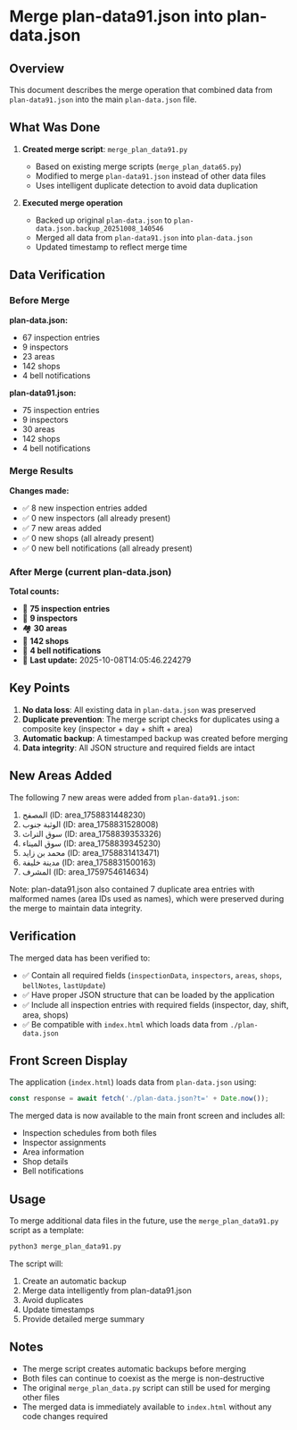 # Merge plan-data91.json into plan-data.json

## Overview
This document describes the merge operation that combined data from `plan-data91.json` into the main `plan-data.json` file.

## What Was Done

1. **Created merge script**: `merge_plan_data91.py`
   - Based on existing merge scripts (`merge_plan_data65.py`)
   - Modified to merge `plan-data91.json` instead of other data files
   - Uses intelligent duplicate detection to avoid data duplication

2. **Executed merge operation**
   - Backed up original `plan-data.json` to `plan-data.json.backup_20251008_140546`
   - Merged all data from `plan-data91.json` into `plan-data.json`
   - Updated timestamp to reflect merge time

## Data Verification

### Before Merge

**plan-data.json:**
- 67 inspection entries
- 9 inspectors
- 23 areas
- 142 shops
- 4 bell notifications

**plan-data91.json:**
- 75 inspection entries
- 9 inspectors
- 30 areas
- 142 shops
- 4 bell notifications

### Merge Results

**Changes made:**
- ✅ 8 new inspection entries added
- ✅ 0 new inspectors (all already present)
- ✅ 7 new areas added
- ✅ 0 new shops (all already present)
- ✅ 0 new bell notifications (all already present)

### After Merge (current plan-data.json)

**Total counts:**
- 📝 **75 inspection entries**
- 👥 **9 inspectors**
- 🏘️  **30 areas**
- 🏪 **142 shops**
- 🔔 **4 bell notifications**
- 📅 **Last update:** 2025-10-08T14:05:46.224279

## Key Points

1. **No data loss**: All existing data in `plan-data.json` was preserved
2. **Duplicate prevention**: The merge script checks for duplicates using a composite key (inspector + day + shift + area)
3. **Automatic backup**: A timestamped backup was created before merging
4. **Data integrity**: All JSON structure and required fields are intact

## New Areas Added

The following 7 new areas were added from `plan-data91.json`:
1. المصفح (ID: area_1758831448230)
2. الوثبة جنوب (ID: area_1758831528008)
3. سوق التراث (ID: area_1758839353326)
4. سوق الميناء (ID: area_1758839345230)
5. محمد بن زايد (ID: area_1758831413471)
6. مدينة خليفة (ID: area_1758831500163)
7. المشرف (ID: area_1759754614634)

Note: plan-data91.json also contained 7 duplicate area entries with malformed names (area IDs used as names), which were preserved during the merge to maintain data integrity.

## Verification

The merged data has been verified to:
- ✅ Contain all required fields (`inspectionData`, `inspectors`, `areas`, `shops`, `bellNotes`, `lastUpdate`)
- ✅ Have proper JSON structure that can be loaded by the application
- ✅ Include all inspection entries with required fields (inspector, day, shift, area, shops)
- ✅ Be compatible with `index.html` which loads data from `./plan-data.json`

## Front Screen Display

The application (`index.html`) loads data from `plan-data.json` using:
```javascript
const response = await fetch('./plan-data.json?t=' + Date.now());
```

The merged data is now available to the main front screen and includes all:
- Inspection schedules from both files
- Inspector assignments
- Area information
- Shop details
- Bell notifications

## Usage

To merge additional data files in the future, use the `merge_plan_data91.py` script as a template:
```bash
python3 merge_plan_data91.py
```

The script will:
1. Create an automatic backup
2. Merge data intelligently from plan-data91.json
3. Avoid duplicates
4. Update timestamps
5. Provide detailed merge summary

## Notes

- The merge script creates automatic backups before merging
- Both files can continue to coexist as the merge is non-destructive
- The original `merge_plan_data.py` script can still be used for merging other files
- The merged data is immediately available to `index.html` without any code changes required
